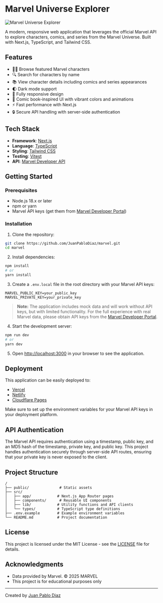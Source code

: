 # Marvel Universe Explorer

![Marvel Universe Explorer](public/og-image.jpg)

A modern, responsive web application that leverages the official Marvel API to explore characters, comics, and series from the Marvel Universe. Built with Next.js, TypeScript, and Tailwind CSS.

## Features

- 🦸‍♂️ Browse featured Marvel characters
- 🔍 Search for characters by name
- 📚 View character details including comics and series appearances
- 🌓 Dark mode support
- 📱 Fully responsive design
- 🎨 Comic book-inspired UI with vibrant colors and animations
- ⚡ Fast performance with Next.js
- 🔒 Secure API handling with server-side authentication

## Tech Stack

- **Framework**: [Next.js](https://nextjs.org/)
- **Language**: [TypeScript](https://www.typescriptlang.org/)
- **Styling**: [Tailwind CSS](https://tailwindcss.com/)
- **Testing**: [Vitest](https://vitest.dev/)
- **API**: [Marvel Developer API](https://developer.marvel.com/)

## Getting Started

### Prerequisites

- Node.js 18.x or later
- npm or yarn
- Marvel API keys (get them from [Marvel Developer Portal](https://developer.marvel.com/))

### Installation

1. Clone the repository:

```bash
git clone https://github.com/JuanPabloDiaz/marvel.git
cd marvel
```

2. Install dependencies:

```bash
npm install
# or
yarn install
```

3. Create a `.env.local` file in the root directory with your Marvel API keys:

```
MARVEL_PUBLIC_KEY=your_public_key
MARVEL_PRIVATE_KEY=your_private_key
```

> **Note:** The application includes mock data and will work without API keys, but with limited functionality. For the full experience with real Marvel data, please obtain API keys from the [Marvel Developer Portal](https://developer.marvel.com/).

4. Start the development server:

```bash
npm run dev
# or
yarn dev
```

5. Open [http://localhost:3000](http://localhost:3000) in your browser to see the application.

## Deployment

This application can be easily deployed to:

- [Vercel](https://vercel.com/)
- [Netlify](https://www.netlify.com/)
- [Cloudflare Pages](https://pages.cloudflare.com/)

Make sure to set up the environment variables for your Marvel API keys in your deployment platform.

## API Authentication

The Marvel API requires authentication using a timestamp, public key, and an MD5 hash of the timestamp, private key, and public key. This project handles authentication securely through server-side API routes, ensuring that your private key is never exposed to the client.

## Project Structure

```
/
├── public/              # Static assets
├── src/
│   ├── app/            # Next.js App Router pages
│   ├── components/      # Reusable UI components
│   ├── lib/            # Utility functions and API clients
│   └── types/          # TypeScript type definitions
├── .env.example        # Example environment variables
└── README.md           # Project documentation
```

## License

This project is licensed under the MIT License - see the [LICENSE](LICENSE) file for details.

## Acknowledgments

- Data provided by Marvel. © 2025 MARVEL
- This project is for educational purposes only

---

Created by [Juan Pablo Diaz](https://github.com/JuanPabloDiaz)